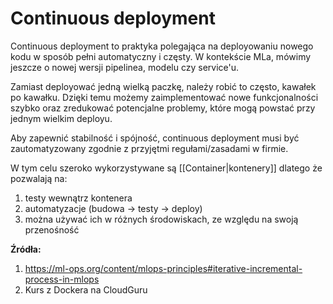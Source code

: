 # Continuous deployment

Continuous deployment to praktyka polegająca na deployowaniu nowego kodu w sposób pełni automatyczny i częsty. W kontekście MLa, mówimy jeszcze o nowej wersji pipelinea, modelu czy service'u.

Zamiast deployować jedną wielką paczkę, należy robić to często, kawałek po kawałku. Dzięki temu możemy zaimplementować nowe funkcjonalności szybko oraz zredukować potencjalne problemy, które mogą powstać przy jednym wielkim deployu.

Aby zapewnić stabilność i spójność, continuous deployment musi być zautomatyzowany zgodnie z przyjętmi regułami/zasadami w firmie.

W tym celu szeroko wykorzystywane są [[Container|kontenery]] dlatego że pozwalają na:
1. testy wewnątrz kontenera
2. automatyzacje (budowa -> testy -> deploy)
3. można używać ich w różnych środowiskach, ze względu na swoją przenośność



**Źródła:**
1. https://ml-ops.org/content/mlops-principles#iterative-incremental-process-in-mlops
2. Kurs z Dockera na CloudGuru